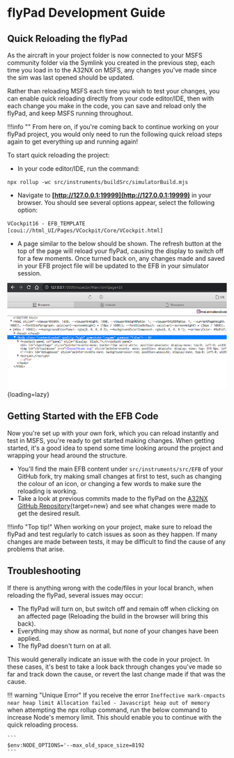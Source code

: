 # flyPad Development Guide

## Quick Reloading the flyPad

As the aircraft in your project folder is now connected to your MSFS community folder via the Symlink you created in the previous step, each time you load in to the A32NX on MSFS, any changes you've made since the sim was last opened should be updated.

Rather than reloading MSFS each time you wish to test your changes, you can enable quick reloading directly from your code editor/IDE, then with each change you make in the code, you can save and reload only the flyPad, and keep MSFS running throughout.

!!!info ""
    From here on, if you're coming back to continue working on your flyPad project, you would only need to run the following quick reload steps again to get everything up and running again!


To start quick reloading the project:

- In your code editor/IDE, run the command:

```
npx rollup -wc src/instruments/buildSrc/simulatorBuild.mjs
```

- Navigate to **[http://127.0.0.1:19999](http://127.0.0.1:19999)** in your browser. You should see several options appear, select the following option:

```
VCockpit16 - EFB_TEMPLATE [coui://html_UI/Pages/VCockpit/Core/VCockpit.html]
```

- A page similar to the below should be shown. The refresh button at the top of the page will reload your flyPad, causing the display to switch off for a few moments. Once turned back on, any changes made and saved in your EFB project file will be updated to the EFB in your simulator session.

![image](../../assets/EFBLoader.png){loading=lazy}

## Getting Started with the EFB Code

Now you're set up with your own fork, which you can reload instantly and test in MSFS, you're ready to get started making changes. When getting started, it's a good idea to spend some time looking around the project and wrapping your head around the structure.

- You'll find the main EFB content under ` src/instruments/src/EFB ` of your GitHub fork, try making small changes at first to test, such as changing the colour of an icon, or changing a few words to make sure the reloading is working.
- Take a look at previous commits made to the flyPad on the [A32NX GitHub Repository](https://github.com/flybywiresim/a32nx/commits/master){target=new} and see what changes were made to get the desired result.

!!!info "Top tip!"
    When working on your project, make sure to reload the flyPad and test regularly to catch issues as soon as they happen.
    If many changes are made between tests, it may be difficult to find the cause of any problems that arise.

## Troubleshooting

If there is anything wrong with the code/files in your local branch, when reloading the flyPad, several issues may occur:

- The flyPad will turn on, but switch off and remain off when clicking on an affected page (Reloading the build in the browser will bring this back).
- Everything may show as normal, but none of your changes have been applied.
- The flyPad doesn't turn on at all.

This would generally indicate an issue with the code in your project.
In these cases, it's best to take a look back through changes you've made so far and track down the cause, or revert the last change made if that was the cause.

!!! warning "Unique Error"
    If you receive the error `Ineffective mark-cmpacts near heap limit Allocation failed - Javascript heap out of memory` when attempting the npx rollup command, run the below command to increase Node's memory limit.
    This should enable you to continue with the quick reloading process.

    ```
    $env:NODE_OPTIONS='--max_old_space_size=8192
    ```
